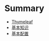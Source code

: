 # Summary

* [Thymeleaf](README.md)
* [基本知识](thymeleaf-basic-knowledge.md)
* [基本配置](thymeleaf-basic-configuration.md)

